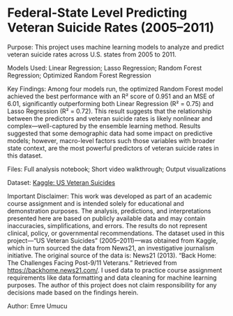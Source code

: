 # Federal-State Level Predicting Veteran Suicide Rates (2005–2011)

Purpose: This project uses machine learning models to analyze and predict veteran suicide rates across U.S. states from 2005 to 2011.

Models Used: Linear Regression; Lasso Regression; Random Forest Regression; Optimized Random Forest Regression

Key Findings: Among four models run, the optimized Random Forest model achieved the best performance with an R² score of 0.951 and an MSE of 6.01, significantly outperforming both Linear Regression (R² = 0.75) and Lasso Regression (R² = 0.72). This result suggests that the relationship between the predictors and veteran suicide rates is likely nonlinear and complex—well-captured by the ensemble learning method. Results suggested that some demographic data had some impact on predictive models; however, macro-level factors such those variables with broader state context, are the most powerful predictors of veteran suicide rates in this dataset.

Files: Full analysis notebook; Short video walkthrough; Output visualizations

Dataset: [Kaggle: US Veteran Suicides](https://www.kaggle.com/datasets/residentmario/us-veteran-suicides)

Important Disclaimer: This work was developed as part of an academic course assignment and is intended solely for educational and demonstration purposes. The analysis, predictions, and interpretations presented here are based on publicly available data and may contain inaccuracies, simplifications, and errors. The results do not represent clinical, policy, or governmental recommendations. The dataset used in this project—“US Veteran Suicides” (2005–2011)—was obtained from Kaggle, which in turn sourced the data from News21, an investigative journalism initiative. The original source of the data is: News21 (2013). “Back Home: The Challenges Facing Post-9/11 Veterans.” Retrieved from https://backhome.news21.com/. I used data to practice course assignment requirements like data formatting and data cleaning for machine learning purposes. The author of this project does not claim responsibility for any decisions made based on the findings herein.

Author: Emre Umucu
